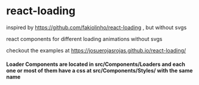 # react-loading
inspired by https://github.com/fakiolinho/react-loading , but without svgs

react components for different loading animations without svgs

checkout the examples at https://josuerojasrojas.github.io/react-loading/

#### Loader Components are located in src/Components/Loaders and each one or most of them have a css at src/Components/Styles/ with the same name
